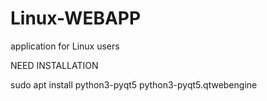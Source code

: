 # Linux-WEBAPP
application for Linux users

NEED INSTALLATION 

sudo apt install python3-pyqt5 python3-pyqt5.qtwebengine
